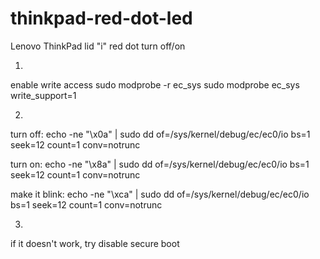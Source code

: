 # thinkpad-red-dot-led
Lenovo ThinkPad lid "i" red dot turn off/on

1. 
  enable write access
    sudo modprobe -r ec_sys
    sudo modprobe ec_sys write_support=1

2. 
  turn off:
    echo -ne "\x0a" | sudo dd of=/sys/kernel/debug/ec/ec0/io bs=1 seek=12 count=1 conv=notrunc
    
  turn on:
    echo -ne "\x8a" | sudo dd of=/sys/kernel/debug/ec/ec0/io bs=1 seek=12 count=1 conv=notrunc
    
  make it blink:
    echo -ne "\xca" | sudo dd of=/sys/kernel/debug/ec/ec0/io bs=1 seek=12 count=1 conv=notrunc

3. 
  if it doesn't work, try disable secure boot
  
